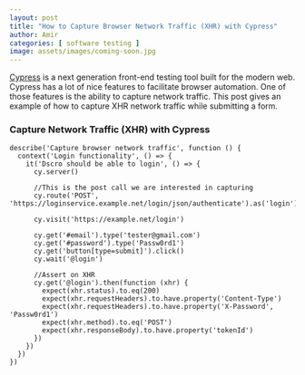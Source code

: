```yaml
---
layout: post
title: "How to Capture Browser Network Traffic (XHR) with Cypress"
author: Amir
categories: [ software testing ]
image: assets/images/coming-soon.jpg
---
```


[Cypress](https://docs.cypress.io/guides/overview/key-differences.html#) is a next generation front-end testing tool built for the modern web. Cypress has a lot of nice features to facilitate browser automation. One of those features is the ability to capture network traffic. This post gives an example of how to capture XHR network traffic while submitting a form.

### Capture Network Traffic (XHR) with Cypress

    describe('Capture browser network traffic', function () {
      context('Login functionality', () => {
        it('Dscro should be able to login', () => {
          cy.server()

          //This is the post call we are interested in capturing
          cy.route('POST', 'https://loginservice.example.net/login/json/authenticate').as('login')

          cy.visit('https://example.net/login')

          cy.get('#email').type('tester@gmail.com')
          cy.get('#password').type('Passw0rd1')
          cy.get('button[type=submit]').click()
          cy.wait('@login')

          //Assert on XHR
          cy.get('@login').then(function (xhr) {
            expect(xhr.status).to.eq(200)
            expect(xhr.requestHeaders).to.have.property('Content-Type')
            expect(xhr.requestHeaders).to.have.property('X-Password', 'Passw0rd1')
            expect(xhr.method).to.eq('POST')
            expect(xhr.responseBody).to.have.property('tokenId')
          })
        })
      })
    })